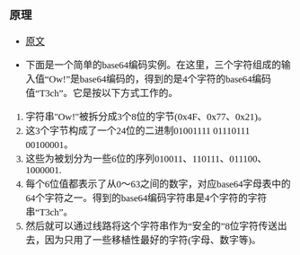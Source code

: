 <span  style="font-family: Simsun,serif; font-size: 17px; ">

### 原理

- [原文](https://www.cnblogs.com/chengmo/archive/2014/05/18/3735917.html)

- 下面是一个简单的base64编码实例。在这里，三个字符组成的输入值“Ow!”是base64编码的，得到的是4个字符的base64编码值“T3ch”。它是按以下方式工作的。

1. 字符串"Ow!"被拆分成3个8位的字节(0x4F、0x77、0x21)。
2. 这3个字节构成了一个24位的二进制01001111 01110111 00100001。
3. 这些为被划分为一些6位的序列010011、110111、011100、1000001.
4. 每个6位值都表示了从0～63之间的数字，对应base64字母表中的64个字符之一。得到的base64编码字符串是4个字符的字符串“T3ch”。
5. 然后就可以通过线路将这个字符串作为“安全的”8位字符传送出去，因为只用了一些移植性最好的字符(字母、数字等)。

</span>